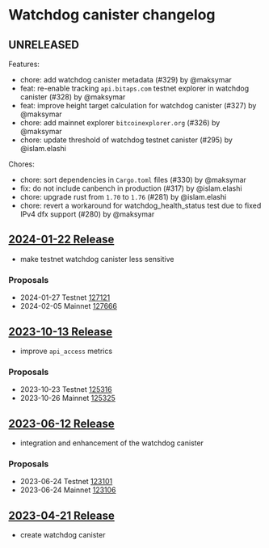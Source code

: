# Watchdog canister changelog

## UNRELEASED

Features:
- chore: add watchdog canister metadata (#329) by @maksymar
- feat: re-enable tracking `api.bitaps.com` testnet explorer in watchdog canister (#328) by @maksymar
- feat: improve height target calculation for watchdog canister (#327) by @maksymar
- chore: add mainnet explorer `bitcoinexplorer.org` (#326) by @maksymar
- chore: update threshold of watchdog testnet canister (#295) by @islam.elashi

Chores:
- chore: sort dependencies in `Cargo.toml` files (#330) by @maksymar
- fix: do not include canbench in production (#317) by @islam.elashi
- chore: upgrade rust from `1.70` to `1.76` (#281) by @islam.elashi
- chore: revert a workaround for watchdog_health_status test due to fixed IPv4 dfx support (#280) by @maksymar

## [2024-01-22 Release](https://github.com/dfinity/bitcoin-canister/releases/tag/release%2F2024-01-22)

- make testnet watchdog canister less sensitive

### Proposals

- 2024-01-27 Testnet [127121](https://dashboard.internetcomputer.org/proposal/127121)
- 2024-02-05 Mainnet [127666](https://dashboard.internetcomputer.org/proposal/127666)


## [2023-10-13 Release](https://github.com/dfinity/bitcoin-canister/releases/tag/release%2F2023-10-13)

- improve `api_access` metrics

### Proposals

- 2023-10-23 Testnet [125316](https://dashboard.internetcomputer.org/proposal/125316)
- 2023-10-26 Mainnet [125325](https://dashboard.internetcomputer.org/proposal/125325)


## [2023-06-12 Release](https://github.com/dfinity/bitcoin-canister/releases/tag/release%2F2023-06-12)

- integration and enhancement of the watchdog canister

### Proposals

- 2023-06-24 Testnet [123101](https://dashboard.internetcomputer.org/proposal/123101)
- 2023-06-24 Mainnet [123106](https://dashboard.internetcomputer.org/proposal/123106)


## [2023-04-21 Release](https://github.com/dfinity/bitcoin-canister/releases/tag/release%2F2023-04-21)

- create watchdog canister
